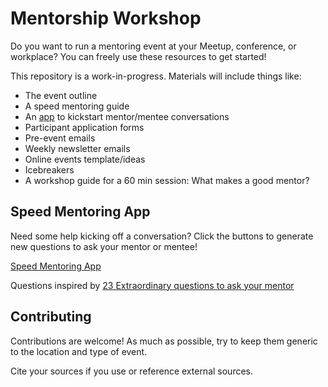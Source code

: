 # Mentorship Workshop
Do you want to run a mentoring event at your Meetup, conference, or workplace? You can freely use these resources to get started!

This repository is a work-in-progress. Materials will include things like:
- The event outline
- A speed mentoring guide
- An [app](https://ember-learn.github.io/mentorship-workshop/app/) to kickstart mentor/mentee conversations
- Participant application forms
- Pre-event emails
- Weekly newsletter emails
- Online events template/ideas
- Icebreakers
- A workshop guide for a 60 min session: What makes a good mentor?

## Speed Mentoring App

Need some help kicking off a conversation?
Click the buttons to generate new questions to ask
your mentor or mentee!

[Speed Mentoring App](https://ember-learn.github.io/mentorship-workshop/app/)

Questions inspired by [23 Extraordinary questions to ask your mentor](https://theresabradleybanta.com/23-extraordinary-questions-to-ask-your-mentor/)

## Contributing

Contributions are welcome! As much as possible, try
to keep them generic to the location and type of event.

Cite your sources if you use or reference external sources.